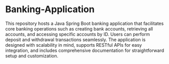 # Banking-Application
This repository hosts a Java Spring Boot banking application that facilitates core banking operations such as creating bank accounts, retrieving all accounts, and accessing specific accounts by ID. Users can perform deposit and withdrawal transactions seamlessly. The application is designed with scalability in mind, supports RESTful APIs for easy integration, and includes comprehensive documentation for straightforward setup and customization. 

